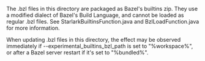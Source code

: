 The .bzl files in this directory are packaged as Bazel's builtins zip. They use
a modified dialect of Bazel's Build Language, and cannot be loaded as regular
.bzl files. See StarlarkBuiltinsFunction.java and BzlLoadFunction.java for more
information.

When updating .bzl files in this directory, the effect may be observed
immediately if --experimental_builtins_bzl_path is set to "%workspace%", or
after a Bazel server restart if it's set to "%bundled%".
